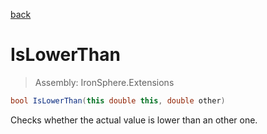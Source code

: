 ﻿

[back](/IronSphere.Extensions/types/DoubleExtension)

# IsLowerThan

> Assembly: IronSphere.Extensions

```csharp
bool IsLowerThan(this double this, double other)
```

Checks whether the actual value is lower than an other one.

 